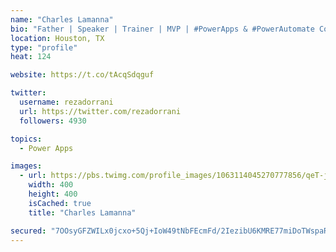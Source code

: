 ```yaml
---
name: "Charles Lamanna"
bio: "Father | Speaker | Trainer | MVP | #PowerApps & #PowerAutomate Community Super User | YouTuber Right-pointing triangle http://youtube.com/c/rezadorrani | Learn - Share - Clockwise rightwards and leftwards open circle arrows"
location: Houston, TX
type: "profile"
heat: 124

website: https://t.co/tAcqSdqguf

twitter:
  username: rezadorrani
  url: https://twitter.com/rezadorrani
  followers: 4930

topics:
  - Power Apps

images:
  - url: https://pbs.twimg.com/profile_images/1063114045270777856/qeT-jpWr_400x400.jpg
    width: 400
    height: 400
    isCached: true
    title: "Charles Lamanna"

secured: "7OOsyGFZWILx0jcxo+5Qj+IoW49tNbFEcmFd/2IezibU6KMRE77miDoTWspaRMg20LtSEjksXNwuxnVhKP8IW5g7onqvroYAWs+ookkj0GQtSmvxVFQJWPQwP7mizf+Fpkp61Jq+Hr8BX5bdfMuNh4WTLHowPND+JQM7jdi8hkPrOgHLCAEzZLlGZqKaMFvekIh6mU1FpjsAgtJHGJzgoke6NFP1/M/4Uo/soDA/k5pcPdMRosv1exZftgCPYkKFZYxq+xWQn15s25p3Jled3cpxzcUnOLdwSxwudW8gi21EiXJ1Y4UYqYrCw1sEjrbXDPHyfGkhypB/55u3gzemaZBhE2cF3D4n95x6iFTPr0hAp9WRdOO3ybGae4SRTfoho9p1Jr2pL+YeHvZKONfkYHiGTqyYLG/15O4NfLV5bjM=;AHXlTP2JkxSr8NbBMtcPBg=="
---
```


